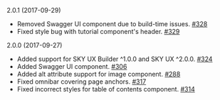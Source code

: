 <stache
  pageTitle="September"
  navOrder="80"
  showTableOfContents="true">

  <stache-page-anchor>
    2.0.1 (2017-09-29)
  </stache-page-anchor>

  <ul>
    <li>
      Removed Swagger UI component due to build-time issues. <a href="https://github.com/blackbaud/stache2/pull/328">#328 <i class="fa fa-external-link" aria-hidden="true"></i></a>
    </li>
    <li>
      Fixed style bug with tutorial component's header. <a href="https://github.com/blackbaud/stache2/pull/329">#329 <i class="fa fa-external-link" aria-hidden="true"></i></a>
    </li>
  </ul>

  <stache-page-anchor>
    2.0.0 (2017-09-27)
  </stache-page-anchor>
  <ul>
    <li>
      Added support for SKY UX Builder <stache-code>^1.0.0</stache-code> and SKY UX <stache-code>^2.0.0</stache-code>. <a href="https://github.com/blackbaud/stache2/pull/324">#324 <i class="fa fa-external-link" aria-hidden="true"></i></a>
    </li>
    <li>
      Added Swagger UI component. <a href="https://github.com/blackbaud/stache2/pull/306">#306 <i class="fa fa-external-link" aria-hidden="true"></i></a>
    </li>
    <li>
      Added <stache-code>alt</stache-code> attribute support for image component. <a href="https://github.com/blackbaud/stache2/pull/288">#288 <i class="fa fa-external-link" aria-hidden="true"></i></a>
    </li>
    <li>
      Fixed omnibar covering page anchors. <a href="https://github.com/blackbaud/stache2/pull/317">#317 <i class="fa fa-external-link" aria-hidden="true"></i></a>
    </li>
    <li>
      Fixed incorrect styles for table of contents component. <a href="https://github.com/blackbaud/stache2/pull/314">#314 <i class="fa fa-external-link" aria-hidden="true"></i></a>
    </li>
  </ul>
</stache>
